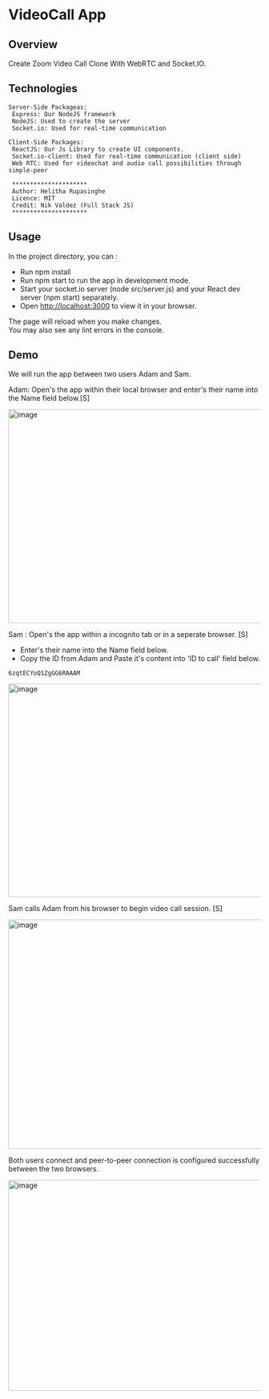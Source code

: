 # VideoCall App

## Overview
Create Zoom Video Call Clone With WebRTC and Socket.IO.

## Technologies 

```
Server-Side Packageas:
 Express: Our NodeJS framework
 NodeJS: Used to create the server
 Socket.io: Used for real-time communication

Client-Side Packages:
 ReactJS: Our Js Library to create UI components.
 Socket.io-client: Used for real-time communication (client side)
 Web RTC: Used for videochat and audio call possibilities through simple-peer
 
 *********************
 Author: Helitha Rupasinghe
 Licence: MIT
 Credit: Nik Valdez (Full Stack JS) 
 *********************
```

## Usage

In the project directory, you can :

- Run npm install 
- Run npm start to run the app in development mode.
- Start your socket.io server (node src/server.js) and your React dev server (npm start) separately.
- Open [http://localhost:3000](http://localhost:3000) to view it in your browser.

The page will reload when you make changes.\
You may also see any lint errors in the console.

## Demo 

We will run the app between two users Adam and Sam.

Adam: Open's the app within their local browser and enter's their name into the Name field below.[S]

<img width="855" height="427" alt="image" src="https://github.com/user-attachments/assets/647347c2-45e6-43a7-bd8b-2de147ea2804" />


Sam : Open's the app within a incognito tab or in a seperate browser. [S]

- Enter's their name into the Name field below. 
- Copy the ID from Adam and Paste  it's content into 'ID to call' field below.

```
6zqtECYoQ1ZgGG6RAAAM

```

<img width="889" height="426" alt="image" src="https://github.com/user-attachments/assets/2397894c-889b-4782-acb4-d65c7b1808df" />



Sam calls Adam from his browser to begin video call session. [S]


<img width="831" height="458" alt="image" src="https://github.com/user-attachments/assets/913d834f-9592-4aab-8e50-98d7b60b8af0" />


Both users connect and peer-to-peer connection is configured successfully between the two browsers.

<img width="826" height="421" alt="image" src="https://github.com/user-attachments/assets/7fb5f55a-9c74-4fb9-9e59-c404224ff925" />







